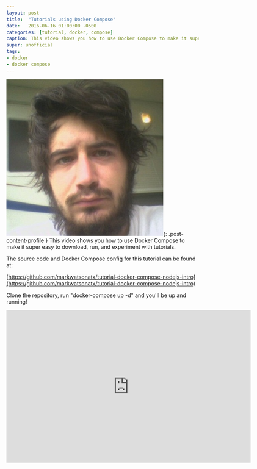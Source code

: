 ```yaml
---
layout: post
title:  "Tutorials using Docker Compose"
date:   2016-06-16 01:00:00 -0500
categories: [tutorial, docker, compose]
caption: This video shows you how to use Docker Compose to make it super easy to download, run, and experiment with tutorials. 
super: unofficial
tags:
- docker
- docker compose
---
```


![Super Unofficial](/img/profile0.jpg){: .post-content-profile } This video shows you how to use Docker Compose to make it super easy to download, run, and experiment with tutorials. 

The source code and Docker Compose config for this tutorial can be found at:

[https://github.com/markwatsonatx/tutorial-docker-compose-nodejs-intro](https://github.com/markwatsonatx/tutorial-docker-compose-nodejs-intro)

Clone the repository, run "docker-compose up -d" and you'll be up and running!

<iframe width="640" height="400" src="https://www.youtube.com/embed/6fyKSu1cxGc" frameborder="0" allowfullscreen></iframe>